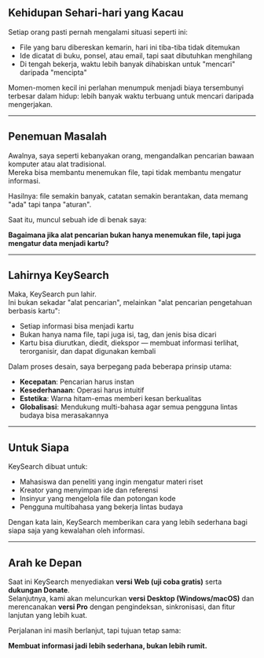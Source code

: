 ## Kehidupan Sehari-hari yang Kacau

Setiap orang pasti pernah mengalami situasi seperti ini:
- File yang baru dibereskan kemarin, hari ini tiba-tiba tidak ditemukan  
- Ide dicatat di buku, ponsel, atau email, tapi saat dibutuhkan menghilang  
- Di tengah bekerja, waktu lebih banyak dihabiskan untuk "mencari" daripada "mencipta"  

Momen-momen kecil ini perlahan menumpuk menjadi biaya tersembunyi terbesar dalam hidup: lebih banyak waktu terbuang untuk mencari daripada mengerjakan.

---

## Penemuan Masalah

Awalnya, saya seperti kebanyakan orang, mengandalkan pencarian bawaan komputer atau alat tradisional.  
Mereka bisa membantu menemukan file, tapi tidak membantu mengatur informasi.  

Hasilnya: file semakin banyak, catatan semakin berantakan, data memang "ada" tapi tanpa "aturan".  

Saat itu, muncul sebuah ide di benak saya:

**Bagaimana jika alat pencarian bukan hanya menemukan file, tapi juga mengatur data menjadi kartu?**

---

## Lahirnya KeySearch

Maka, KeySearch pun lahir.  
Ini bukan sekadar "alat pencarian", melainkan "alat pencarian pengetahuan berbasis kartu":

- Setiap informasi bisa menjadi kartu  
- Bukan hanya nama file, tapi juga isi, tag, dan jenis bisa dicari  
- Kartu bisa diurutkan, diedit, diekspor — membuat informasi terlihat, terorganisir, dan dapat digunakan kembali  

Dalam proses desain, saya berpegang pada beberapa prinsip utama:
- **Kecepatan**: Pencarian harus instan  
- **Kesederhanaan**: Operasi harus intuitif  
- **Estetika**: Warna hitam-emas memberi kesan berkualitas  
- **Globalisasi**: Mendukung multi-bahasa agar semua pengguna lintas budaya bisa merasakannya  

---

## Untuk Siapa

KeySearch dibuat untuk:
- Mahasiswa dan peneliti yang ingin mengatur materi riset  
- Kreator yang menyimpan ide dan referensi  
- Insinyur yang mengelola file dan potongan kode  
- Pengguna multibahasa yang bekerja lintas budaya  

Dengan kata lain, KeySearch memberikan cara yang lebih sederhana bagi siapa saja yang kewalahan oleh informasi.

---

## Arah ke Depan

Saat ini KeySearch menyediakan **versi Web (uji coba gratis)** serta **dukungan Donate**.  
Selanjutnya, kami akan meluncurkan **versi Desktop (Windows/macOS)** dan merencanakan **versi Pro** dengan pengindeksan, sinkronisasi, dan fitur lanjutan yang lebih kuat.  

Perjalanan ini masih berlanjut, tapi tujuan tetap sama:

**Membuat informasi jadi lebih sederhana, bukan lebih rumit.**